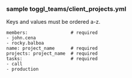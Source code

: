 ### sample toggl_teams/client_projects.yml
Keys and values must be ordered a-z.
```
members:                # required
- john.cena
- rocky.balboa
name: project_name      # required
projects: project_name  # required
tasks:                  # required
- call
- production
```
